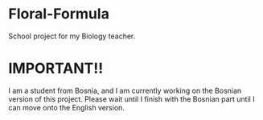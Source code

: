 # Floral-Formula
School project for my Biology teacher.

# IMPORTANT!!
I am a student from Bosnia, and I am currently working on the Bosnian version of this project. Please wait until I finish with the Bosnian part until I can move onto the English version.
